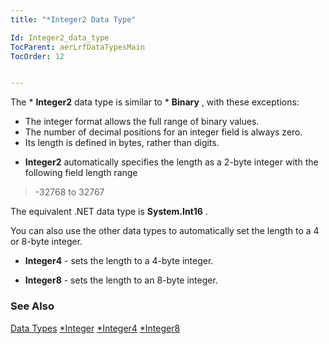 ```yaml
---
title: "*Integer2 Data Type"

Id: Integer2_data_type
TocParent: aerLrfDataTypesMain
TocOrder: 12


---
```


The * **Integer2** data type is similar to * **Binary** , with these exceptions: 

- The integer format allows the full range of binary values.
- The number of decimal positions for an integer field is always zero.
- Its length is defined in bytes, rather than digits.

* **Integer2** automatically specifies the length as a 2-byte integer with the following field length range 
<blockquote dir="ltr">

-32768 to 32767 
</blockquote>

The equivalent .NET data type is **System.Int16** .<br />

You can also use the other data types to automatically set the length to a 4 or 8-byte integer. 

* **Integer4** - sets the length to a 4-byte integer.

* **Integer8** - sets the length to an 8-byte integer. 

### See Also
[Data Types](aerLrfDataTypesMain.html)
[*Integer](Integer_Data_Type.html)
[*Integer4](Integer4_Data_Type.html)
[*Integer8](Integer8_Data_Type.html) 
